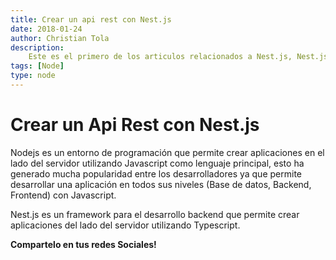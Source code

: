 ```yaml
---
title: Crear un api rest con Nest.js
date: 2018-01-24
author: Christian Tola
description:
    Este es el primero de los articulos relacionados a Nest.js, Nest.js es un Framework para el desarrollo backend.
tags: [Node]
type: node
---
```


# Crear un Api Rest con Nest.js

<Info />

Nodejs es un entorno de programación que permite crear aplicaciones en el lado del servidor utilizando Javascript como lenguaje principal, esto ha generado mucha popularidad entre los desarrolladores ya que permite desarrollar una aplicación en todos sus niveles (Base de datos, Backend, Frontend) con Javascript.

Nest.js es un framework para el desarrollo backend que permite crear aplicaciones del lado del servidor utilizando Typescript.

**Compartelo en tus redes Sociales!**
<SocialButtons />

<Disqus />